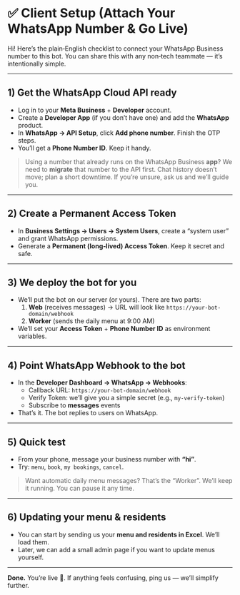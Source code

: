 
# ✅ Client Setup (Attach Your WhatsApp Number & Go Live)

Hi! Here’s the plain‑English checklist to connect your WhatsApp Business number to this bot.
You can share this with any non‑tech teammate — it’s intentionally simple.

---

## 1) Get the WhatsApp Cloud API ready
- Log in to your **Meta Business** + **Developer** account.
- Create a **Developer App** (if you don’t have one) and add the **WhatsApp** product.
- In **WhatsApp → API Setup**, click **Add phone number**. Finish the OTP steps.
- You’ll get a **Phone Number ID**. Keep it handy.

> Using a number that already runs on the WhatsApp Business **app**? We need to **migrate** that number to the API first.
> Chat history doesn’t move; plan a short downtime. If you’re unsure, ask us and we’ll guide you.

---

## 2) Create a Permanent Access Token
- In **Business Settings → Users → System Users**, create a “system user” and grant WhatsApp permissions.
- Generate a **Permanent (long‑lived) Access Token**. Keep it secret and safe.

---

## 3) We deploy the bot for you
- We’ll put the bot on our server (or yours). There are two parts:
  1. **Web** (receives messages) → URL will look like `https://your-bot-domain/webhook`
  2. **Worker** (sends the daily menu at 9:00 AM)
- We’ll set your **Access Token** + **Phone Number ID** as environment variables.

---

## 4) Point WhatsApp Webhook to the bot
- In the **Developer Dashboard → WhatsApp → Webhooks**:
  - Callback URL: `https://your-bot-domain/webhook`
  - Verify Token: we’ll give you a simple secret (e.g., `my-verify-token`)
  - Subscribe to **messages** events
- That’s it. The bot replies to users on WhatsApp.

---

## 5) Quick test
- From your phone, message your business number with **“hi”**.
- Try: `menu`, `book`, `my bookings`, `cancel`.

> Want automatic daily menu messages? That’s the “Worker”. We’ll keep it running.
> You can pause it any time.

---

## 6) Updating your menu & residents
- You can start by sending us your **menu and residents in Excel**. We’ll load them.
- Later, we can add a small admin page if you want to update menus yourself.

---

**Done.** You’re live 🎉. If anything feels confusing, ping us — we’ll simplify further.
